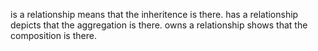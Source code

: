 is a relationship means that the inheritence is there.
has a relationship depicts that the aggregation is there.
owns a relationship shows that the composition is there.